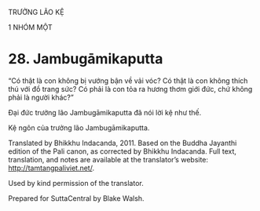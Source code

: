 TRƯỞNG LÃO KỆ

1 NHÓM MỘT

# 28\. Jambugāmikaputta

“Có thật là con không bị vướng bận về vải vóc? Có thật là con không thích thú với đồ trang sức? Có phải là con tỏa ra hương thơm giới đức, chứ không phải là người khác?”

Đại đức trưởng lão Jambugāmikaputta đã nói lời kệ như thế.

Kệ ngôn của trưởng lão Jambugāmikaputta.

Translated by Bhikkhu Indacanda, 2011. Based on the Buddha Jayanthi edition of the Pali canon, as corrected by Bhikkhu Indacanda. Full text, translation, and notes are available at the translator’s website: http://tamtangpaliviet.net/.

Used by kind permission of the translator.

Prepared for SuttaCentral by Blake Walsh.